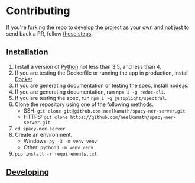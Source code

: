 # Contributing

If you're forking the repo to develop the project as your own and not just to send back a PR, follow [these steps](fork.md).

## Installation

1. Install a version of [Python](https://www.python.org/downloads/) not less than 3.5, and less than 4.
1. If you are testing the Dockerfile or running the app in production, install [Docker](https://hub.docker.com/search/?type=edition&offering=community).
1. If you are generating documentation or testing the spec, install [node.js](https://nodejs.org/en/download/).
1. If you are generating documentation, run `npm i -g redoc-cli`.
1. If you are testing the spec, run `npm i -g @stoplight/spectral`.
1. Clone the repository using one of the following methods.
    - SSH: `git clone git@github.com:neelkamath/spacy-ner-server.git`
    - HTTPS: `git clone https://github.com/neelkamath/spacy-ner-server.git`
1. `cd spacy-ner-server`
1. Create an environment.
    - Windows: `py -3 -m venv venv`
    - Other: `python3 -m venv venv`
1. `pip install -r requirements.txt`

## [Developing](developing.md)